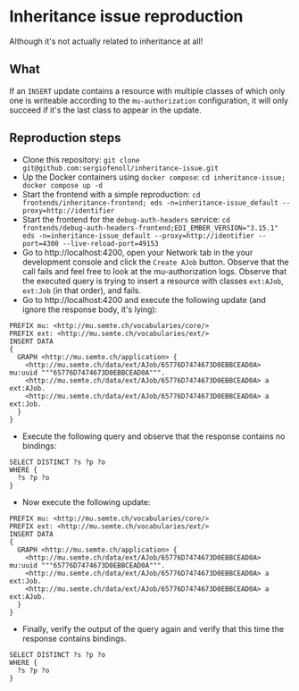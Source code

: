# Inheritance issue reproduction

Although it's not actually related to inheritance at all!

## What

If an `INSERT` update contains a resource with multiple classes of which only one is writeable according to the `mu-authorization` configuration, it will only succeed if it's the last class to appear in the update.

## Reproduction steps

- Clone this repository: `git clone git@github.com:sergiofenoll/inheritance-issue.git`
- Up the Docker containers using `docker compose`: `cd inheritance-issue; docker compose up -d`
- Start the frontend with a simple reproduction: `cd frontends/inheritance-frontend; eds -n=inheritance-issue_default --proxy=http://identifier`
- Start the frontend for the `debug-auth-headers` service: `cd frontends/debug-auth-headers-frontend;EDI_EMBER_VERSION="3.15.1" eds -n=inheritance-issue_default --proxy=http://identifier --port=4300 --live-reload-port=49153`
- Go to http://localhost:4200, open your Network tab in the your development console and click the `Create AJob` button. Observe that the call fails and feel free to look at the mu-authorization logs. Observe that the executed query is trying to insert a resource with classes `ext:AJob`, `ext:Job` (in that order), and fails.
- Go to http://localhost:4200 and execute the following update (and ignore the response body, it's lying):

``` sparql
PREFIX mu: <http://mu.semte.ch/vocabularies/core/>
PREFIX ext: <http://mu.semte.ch/vocabularies/ext/>
INSERT DATA 
{
  GRAPH <http://mu.semte.ch/application> {
    <http://mu.semte.ch/data/ext/AJob/65776D7474673D0EBBCEAD0A> mu:uuid """65776D7474673D0EBBCEAD0A""".
    <http://mu.semte.ch/data/ext/AJob/65776D7474673D0EBBCEAD0A> a ext:AJob.
    <http://mu.semte.ch/data/ext/AJob/65776D7474673D0EBBCEAD0A> a ext:Job.
  }
}
```
- Execute the following query and observe that the response contains no bindings:

``` sparql
SELECT DISTINCT ?s ?p ?o
WHERE {
  ?s ?p ?o
}
```

- Now execute the following update:

``` sparql
PREFIX mu: <http://mu.semte.ch/vocabularies/core/>
PREFIX ext: <http://mu.semte.ch/vocabularies/ext/>
INSERT DATA 
{
  GRAPH <http://mu.semte.ch/application> {
    <http://mu.semte.ch/data/ext/AJob/65776D7474673D0EBBCEAD0A> mu:uuid """65776D7474673D0EBBCEAD0A""".
    <http://mu.semte.ch/data/ext/AJob/65776D7474673D0EBBCEAD0A> a ext:Job.
    <http://mu.semte.ch/data/ext/AJob/65776D7474673D0EBBCEAD0A> a ext:AJob.
  }
}
```
- Finally, verify the output of the query again and verify that this time the response contains bindings.

``` sparql
SELECT DISTINCT ?s ?p ?o
WHERE {
  ?s ?p ?o
}
```
